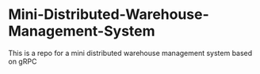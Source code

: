 # Mini-Distributed-Warehouse-Management-System
This is a repo for a mini distributed warehouse management system based on gRPC
